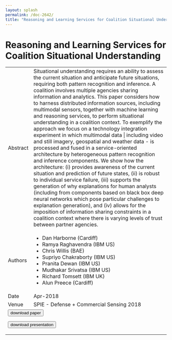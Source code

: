 ```yaml
---
layout: splash
permalink: /doc-2642/
title: "Reasoning and Learning Services for Coalition Situational Understanding"
---
```


# Reasoning and Learning Services for Coalition Situational Understanding

<table>
    <tbody>
    <tr>
        <td>Abstract</td>
        <td>Situational understanding requires an ability to assess the current situation and anticipate future situations, requiring both pattern recognition and inference. A coalition involves multiple agencies sharing information and analytics. This paper considers how to harness distributed information sources, including multimodal sensors, together with machine learning and reasoning services, to perform situational understanding in a coalition context. To exemplify the approach we focus on a technology integration experiment in which multimodal data | including video and still imagery, geospatial and weather data - is processed and fused in a service-oriented architecture by heterogeneous pattern recognition and inference components. We show how the architecture: (i) provides awareness of the current situation and prediction of future states, (ii) is robust to individual service failure, (iii) supports the generation of why explanations for human analysts (including from components based on black box deep neural networks which pose particular challenges to explanation generation), and (iv) allows for the imposition of information sharing constraints in a coalition context where there is varying levels of trust between partner agencies.</td>
    </tr>
    <tr>
        <td>Authors</td>
        <td>
            <ul>
                <li>Dan Harborne (Cardiff)</li>
                <li>Ramya Raghavendra (IBM US)</li>
                <li>Chris Willis (BAE)</li>
                <li>Supriyo Chakraborty (IBM US)</li>
                <li>Pranita Dewan (IBM US)</li>
                <li>Mudhakar Srivatsa (IBM US)</li>
                <li>Richard Tomsett (IBM UK)</li>
                <li>Alun Preece (Cardiff)</li>
            </ul>
        </td>
    </tr>
    <tr>
        <td>Date</td>
        <td>Apr-2018</td>
    </tr>
    <tr>
        <td>Venue</td>
        <td>SPIE - Defense + Commercial Sensing 2018</td>
    </tr>
        <tr>
            <td colspan="2">
                <form method="get" action="https://ibm.box.com/v/doc-2642-paper">
                    <button type="submit">download paper</button>
                </form>
                <form method="get" action="https://ibm.box.com/v/doc-2642-slides">
                    <button type="submit">download presentation</button>
                </form>
            </td>
        </tr>
    </tbody>
</table>
